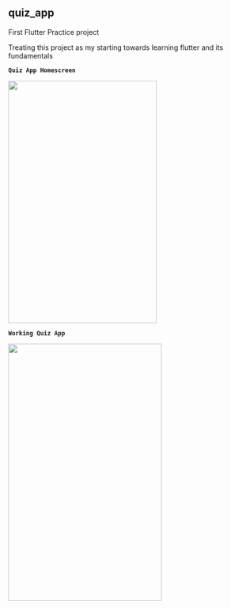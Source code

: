 ## quiz_app

First Flutter Practice project

Treating this project as my starting towards learning flutter and its fundamentals



<p>

  **`Quiz App Homescreen`**
  <br>
  
<img src="https://github.com/VarunGotmare/Quiz-App-Flutter/assets/64700310/cc3d0a11-d298-4e3e-9974-c2cbc8f45f6d" width="300" height="490">

**`Working Quiz App`**
<br>

<img src="https://github.com/VarunGotmare/Quiz-App-Flutter/assets/64700310/79d50404-dd50-4492-97b7-93a9275482a4" width="310" height="520">
</p>

